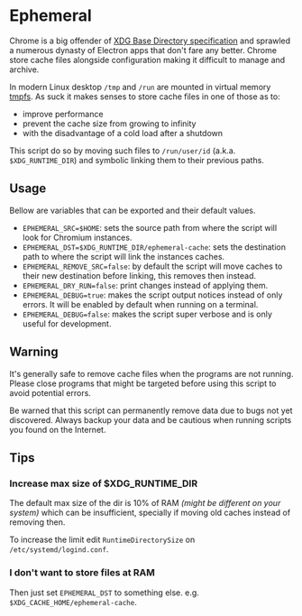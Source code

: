 # Ephemeral

Chrome is a big offender of [XDG Base Directory specification](https://specifications.freedesktop.org/basedir-spec/basedir-spec-latest.html) and sprawled a numerous dynasty of Electron apps that don't fare any better.
Chrome store cache files alongside configuration making it difficult to manage and archive.

In modern Linux desktop `/tmp` and `/run` are mounted in virtual memory [tmpfs](https://www.kernel.org/doc/html/latest/filesystems/tmpfs.html). As suck it makes senses to store cache files in one of those as to:

- improve performance
- prevent the cache size from growing to infinity
- with the disadvantage of a cold load after a shutdown

This script do so by moving such files to `/run/user/id` (a.k.a. `$XDG_RUNTIME_DIR`) and symbolic linking them to their previous paths.

## Usage

Bellow are variables that can be exported and their default values.

- `EPHEMERAL_SRC=$HOME`: sets the source path from where the script will look for Chromium instances.
- `EPHEMERAL_DST=$XDG_RUNTIME_DIR/ephemeral-cache`: sets the destination path to where the script will link the instances caches.
- `EPHEMERAL_REMOVE_SRC=false`: by default the script will move caches to their new destination before linking, this removes then instead.
- `EPHEMERAL_DRY_RUN=false`: print changes instead of applying them.
- `EPHEMERAL_DEBUG=true`: makes the script output notices instead of only errors. It will be enabled by default when running on a terminal. 
- `EPHEMERAL_DEBUG=false`: makes the script super verbose and is only useful for development.

## Warning

It's generally safe to remove cache files when the programs are not running. Please close programs that might be targeted before using this script to avoid potential errors.

Be warned that this script can permanently remove data due to bugs not yet discovered. Always backup your data and be cautious when running scripts you found on the Internet.

## Tips

### Increase max size of $XDG_RUNTIME_DIR

The default max size of the dir is 10% of RAM _(might be different on your system)_ which can be insufficient, specially if moving old caches instead of removing then.

To increase the limit edit `RuntimeDirectorySize` on `/etc/systemd/logind.conf`.

### I don't want to store files at RAM

Then just set `EPHEMERAL_DST` to something else. e.g. `$XDG_CACHE_HOME/ephemeral-cache`.
